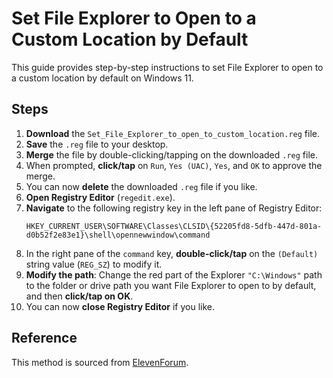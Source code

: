 # Set File Explorer to Open to a Custom Location by Default

This guide provides step-by-step instructions to set File Explorer to open to a custom location by default on Windows 11.

## Steps

1. **Download** the `Set_File_Explorer_to_open_to_custom_location.reg` file.
2. **Save** the `.reg` file to your desktop.
3. **Merge** the file by double-clicking/tapping on the downloaded `.reg` file.
4. When prompted, **click/tap** on `Run`, `Yes (UAC)`, `Yes`, and `OK` to approve the merge.
5. You can now **delete** the downloaded `.reg` file if you like.
6. **Open Registry Editor** (`regedit.exe`).
7. **Navigate** to the following registry key in the left pane of Registry Editor:
   ```
   HKEY_CURRENT_USER\SOFTWARE\Classes\CLSID\{52205fd8-5dfb-447d-801a-d0b52f2e83e1}\shell\opennewwindow\command
   ```
8. In the right pane of the `command` key, **double-click/tap** on the `(Default)` string value (`REG_SZ`) to modify it.
9. **Modify the path**: Change the red part of the Explorer `"C:\Windows"` path to the folder or drive path you want File Explorer to open to by default, and then **click/tap on OK**.
10. You can now **close Registry Editor** if you like.

## Reference
This method is sourced from [ElevenForum](https://www.elevenforum.com/t/change-folder-to-open-file-explorer-to-by-default-in-windows-11.675/).

